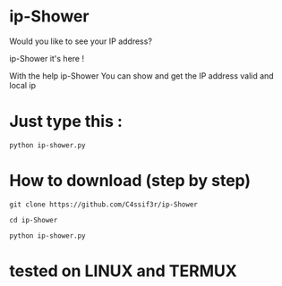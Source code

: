 # ip-Shower


Would you like to see your IP address?

ip-Shower it's here !

With the help ip-Shower You can show and get the IP address valid and local ip

# Just type this :

`python ip-shower.py`

# How to download (step by step)

`git clone https://github.com/C4ssif3r/ip-Shower`

`cd ip-Shower`

`python ip-shower.py`


# tested on LINUX and TERMUX
